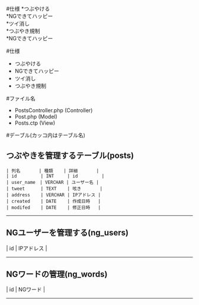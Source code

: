 #仕様
*つぶやける  
*NGできてハッピー  
*ツイ消し  
*つぶやき規制  
*NGできてハッピー  

#仕様 
* つぶやける  
* NGできてハッピー  
* ツイ消し  
* つぶやき規制  

#ファイル名  
* PostsController.php (Controller)
* Post.php (Model)
* Posts.ctp (View)

#デーブル(カッコ内はテーブル名)    

つぶやきを管理するテーブル(posts)    
----
    | 列名       | 種類    | 詳細       |
    | id         | INT     | id         |  
    | user_name　| VERCHAR | ユーザー名 |  
    | tweet      | TEXT    | 呟き       |  
    | address    | VERCHAR | IPアドレス |  
    | created    | DATE    | 作成日時   |  
    | modifed    | DATE    | 修正日時   |  

----

NGユーザーを管理する(ng_users)  
----

| id | IPアドレス |  

----

NGワードの管理(ng_words)  
----

| id | NGワード |  

----
